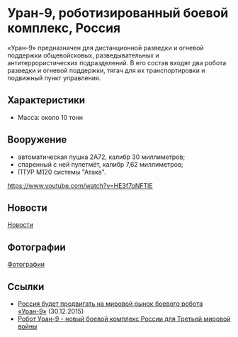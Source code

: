 # Уран-9, роботизированный боевой комплекс, Россия

«Уран-9» предназначен для дистанционной разведки и огневой поддержки 
общевойсковых, разведывательных и антитеррористических подразделений. В 
его состав входят два робота разведки и огневой поддержки, тягач для их 
транспортировки и подвижный пункт управления.

## Характеристики

- Масса: около 10 тонн

## Вооружение

- автоматическая пушка 2A72, калибр 30 миллиметров;
- спаренный с ней пулетмёт, калибр 7,62 миллиметров;
- ПТУР М120 системы "Атака".

https://www.youtube.com/watch?v=HE3f7oNFTlE

## Новости

[Новости](news/)

## Фотографии

[Фотографии](img/)

## Ссылки

- [Россия будет продвигать на мировой рынок боевого робота «Уран-9»](https://ria.ru/defense_safety/20151230/1351580959.html) (30.12.2015)
- [Робот Уран-9 - новый боевой комплекс России для Третьей мировой войны](http://www.3world-war.su/vooruzhenie/vooruzhenie-rossii/1275-robot-uran-9-novyj-boevoj-kompleks-rossii-dlja.html)
